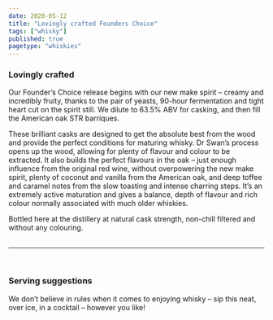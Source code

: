```yaml
---
date: 2020-05-12
title: "Lovingly crafted Founders Choice"
tags: ["whisky"]
published: true
pagetype: "whiskies"
---
```


### Lovingly crafted 
Our Founder’s Choice release begins with our new make spirit – creamy and incredibly fruity, thanks to the pair of yeasts, 90-hour fermentation and tight heart cut on the spirit still. We dilute to 63.5% ABV for casking, and then fill the American oak STR barriques.

These brilliant casks are designed to get the absolute best from the wood and provide the perfect conditions for maturing whisky. Dr Swan’s process opens up the wood, allowing for plenty of flavour and colour to be extracted. It also builds the perfect flavours in the oak – just enough influence from the original red wine, without overpowering the new make spirit, plenty of coconut and vanilla from the American oak, and deep toffee and caramel notes from the slow toasting and intense charring steps. It’s an extremely active maturation and gives a balance, depth of flavour and rich colour normally associated with much older whiskies.

Bottled here at the distillery at natural cask strength, non-chill filtered and without any colouring.
<br>
<br>
<hr>
<br>

### Serving suggestions
We don’t believe in rules when it comes to enjoying whisky – sip this neat, over ice, in a cocktail – however you like!